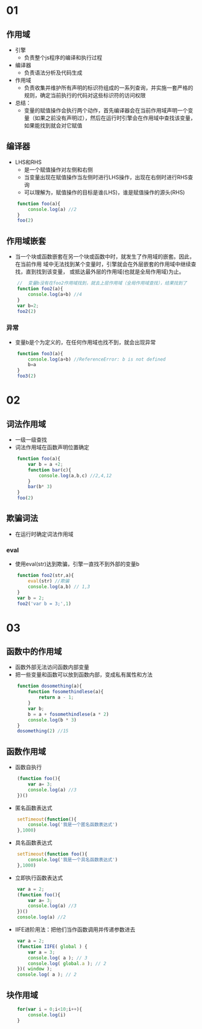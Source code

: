 <!--
 * @Description: In User Settings Edit
 * @Author: your name
 * @Date: 2019-09-20 22:29:04
 * @LastEditTime: 2019-09-24 10:43:35
 * @LastEditors: Please set LastEditors
 -->
# 01

## 作用域
+ 引擎
  - 负责整个js程序的编译和执行过程
+ 编译器
  - 负责语法分析及代码生成
+ 作用域
  - 负责收集并维护所有声明的标识符组成的一系列查询，并实施一套严格的规则，确定当前执行的代码对这些标识符的访问权限
+ 总结：
  - 变量的赋值操作会执行两个动作，首先编译器会在当前作用域声明一个变量（如果之前没有声明过），然后在运行时引擎会在作用域中查找该变量，如果能找到就会对它赋值

## 编译器
+ LHS和RHS
  - 是一个赋值操作对左侧和右侧
  - 当变量出现在赋值操作当左侧时进行LHS操作，出现在右侧时进行RHS查询
  - 可以理解为，赋值操作的目标是谁(LHS)，谁是赋值操作的源头(RHS)
```js
    function foo(a){
        console.log(a) //2
    }
    foo(2)
```
## 作用域嵌套
+ 当一个块或函数嵌套在另一个块或函数中时，就发生了作用域的嵌套。因此，在当前作用 域中无法找到某个变量时，引擎就会在外层嵌套的作用域中继续查找，直到找到该变量， 或抵达最外层的作用域(也就是全局作用域)为止。
```js
    //  变量b没有在foo2作用域找到，就去上层作用域（全局作用域查找），结果找到了
    function foo2(a){
        console.log(a+b) //4
    }
    var b=2;
    foo2(2)
```

### 异常
+ 变量b是个为定义的，在任何作用域也找不到，就会出现异常
```js
    function foo3(a){
        console.log(a+b) //ReferenceError: b is not defined
        b=a
    }
    foo3(2)
```


# 02
## 词法作用域
+ 一级一级查找
+ 词法作用域在函数声明位置确定
```js
    function foo(a){
        var b = a +2;
        function bar(c){
            console.log(a,b,c) //2,4,12
        }
        bar(b* 3)
    }
    foo(2)
```

## 欺骗词法
+ 在运行时确定词法作用域

### eval
+ 使用eval(str)达到欺骗，引擎一直找不到外部的变量b
```js
    function foo2(str,a){
        eval(str) //欺骗
        console.log(a,b) // 1,3
    }
    var b = 2;
    foo2('var b = 3;',1)
```


# 03

## 函数中的作用域
+ 函数外部无法访问函数内部变量
+ 把一些变量和函数可以放到函数内部，变成私有属性和方法
```js
    function dosomething(a){
        function fosomethindlese(a){
            return a - 1;
        }
        var b;
        b = a + fosomethindlese(a * 2)
        console.log(b * 3)
    }
    dosomething(2) //15
```

## 函数作用域
+ 函数自执行
```js
    (function foo(){
        var a= 3;
        console.log(a) //3
    })()
```

+ 匿名函数表达式
```js
    setTimeout(function(){
        console.log('我是一个匿名函数表达式')
    },1000)
```
+ 具名函数表达式
```js
    setTimeout(function foo(){
        console.log('我是一个具名函数表达式')
    },1000)
```

+ 立即执行函数表达式
```js
    var a = 2;
    (function foo(){
        var a= 3;
        console.log(a) //3
    })()
    console.log(a) //2
```
+ IIFE进阶用法：把他们当作函数调用并传递参数进去
```js
    var a = 2;
    (function IIFE( global ) {
        var a = 3;
        console.log( a ); // 3 
        console.log( global.a ); // 2
    })( window );
    console.log( a ); // 2
```

## 块作用域
```js
    for(var i = 0;i<10;i++){
        console.log(i)
    }
```